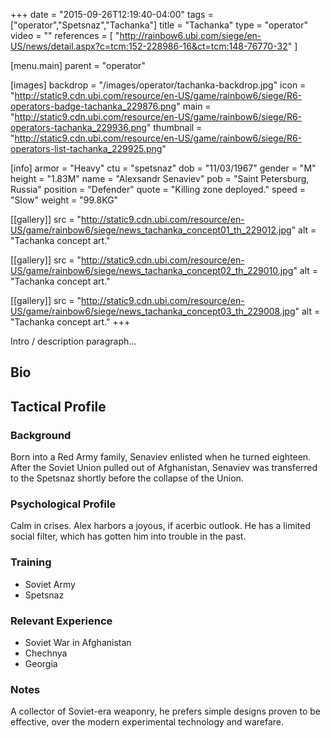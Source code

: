 +++
date = "2015-09-26T12:19:40-04:00"
tags = ["operator","Spetsnaz","Tachanka"]
title = "Tachanka"
type = "operator"
video = ""
references = [
  "http://rainbow6.ubi.com/siege/en-US/news/detail.aspx?c=tcm:152-228986-16&ct=tcm:148-76770-32"
]

[menu.main]
  parent = "operator"

[images]
  backdrop = "/images/operator/tachanka-backdrop.jpg"
  icon = "http://static9.cdn.ubi.com/resource/en-US/game/rainbow6/siege/R6-operators-badge-tachanka_229876.png"
  main = "http://static9.cdn.ubi.com/resource/en-US/game/rainbow6/siege/R6-operators-tachanka_229936.png"
  thumbnail = "http://static9.cdn.ubi.com/resource/en-US/game/rainbow6/siege/R6-operators-list-tachanka_229925.png"

[info]
  armor = "Heavy"
  ctu = "spetsnaz"
  dob = "11/03/1967"
  gender = "M"
  height = "1.83M"
  name = "Alexsandr Senaviev"
  pob = "Saint Petersburg, Russia"
  position = "Defender"
  quote = "Killing zone deployed."
  speed = "Slow"
  weight = "99.8KG"

[[gallery]]
  src = "http://static9.cdn.ubi.com/resource/en-US/game/rainbow6/siege/news_tachanka_concept01_th_229012.jpg"
  alt = "Tachanka concept art."

[[gallery]]
  src = "http://static9.cdn.ubi.com/resource/en-US/game/rainbow6/siege/news_tachanka_concept02_th_229010.jpg"
  alt = "Tachanka concept art."

[[gallery]]
  src = "http://static9.cdn.ubi.com/resource/en-US/game/rainbow6/siege/news_tachanka_concept03_th_229008.jpg"
  alt = "Tachanka concept art."
+++

Intro / description paragraph...<!--more-->

## Bio

## Tactical Profile

### Background

Born into a Red Army family, Senaviev enlisted when he turned eighteen. After the Soviet Union pulled out of Afghanistan, Senaviev was transferred to the Spetsnaz shortly before the collapse of the Union.

### Psychological Profile

Calm in crises. Alex harbors a joyous, if acerbic outlook. He has a limited social filter, which has gotten him into trouble in the past.

### Training

* Soviet Army
* Spetsnaz

### Relevant Experience

* Soviet War in Afghanistan
* Chechnya
* Georgia

### Notes

A collector of Soviet-era weaponry, he prefers simple designs proven to be effective, over the modern experimental technology and warefare.
